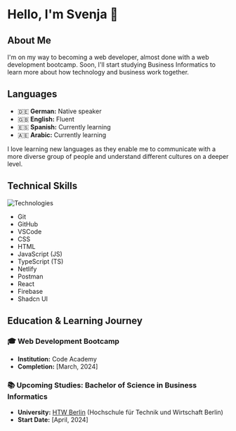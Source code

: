 # Hello, I'm Svenja 👋

## About Me

I'm on my way to becoming a web developer, almost done with a web development bootcamp. Soon, I'll start studying Business Informatics to learn more about how technology and business work together.

## Languages

- 🇩🇪 **German:** Native speaker
- 🇬🇧 **English:** Fluent
- 🇪🇸 **Spanish:** Currently learning
- 🇦🇪 **Arabic:** Currently learning

I love learning new languages as they enable me to communicate with a more diverse group of people and understand different cultures on a deeper level.

## Technical Skills

![Technologies](https://camo.githubusercontent.com/ada16063301697386ad975774aed3d2b0f4647ef2cc76fc0d4c43039731c29c5/68747470733a2f2f736b696c6c69636f6e732e6465762f69636f6e733f693d6769742c6769746875622c7673636f64652c6373732c68746d6c2c6a732c74732c6e65746c6966792c706f73746d616e2c72656163742c6e6578746a73)

- Git
- GitHub
- VSCode
- CSS
- HTML
- JavaScript (JS)
- TypeScript (TS)
- Netlify
- Postman
- React
- Firebase
- Shadcn UI

## Education & Learning Journey

### 🎓 Web Development Bootcamp

- **Institution:** Code Academy
- **Completion:** [March, 2024]

### 📚 Upcoming Studies: Bachelor of Science in Business Informatics

- **University:** [HTW Berlin](https://www.htw-berlin.de/en/) (Hochschule für Technik und Wirtschaft Berlin)
- **Start Date:** [April, 2024]

<!---
svenjadunger/svenjadunger is a ✨ special ✨ repository because its `README.md` (this file) appears on your GitHub profile.
You can click the Preview link to take a look at your changes.
--->
